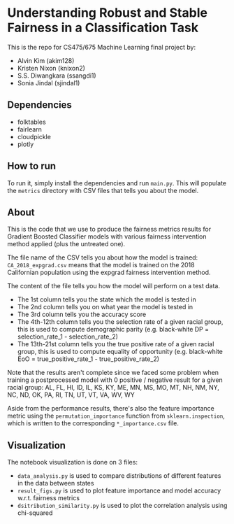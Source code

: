 # Understanding Robust and Stable Fairness in a Classification Task
This is the repo for CS475/675 Machine Learning final project by:
- Alvin Kim (akim128)
- Kristen Nixon (knixon2)
- S.S. Diwangkara (ssangdi1)
- Sonia Jindal (sjindal1)

## Dependencies
- folktables
- fairlearn
- cloudpickle
- plotly

## How to run
To run it, simply install the dependencies and run `main.py`. This will populate the `metrics` directory with CSV files that tells you about the model.

## About
This is the code that we use to produce the fairness metrics results for Gradient Boosted Classifier models with various fairness intervention method applied (plus the untreated one).

The file name of the CSV tells you about how the model is trained: `CA_2018_expgrad.csv` means that the model is trained on the 2018 Californian population using the expgrad fairness intervention method.

The content of the file tells you how the model will perform on a test data. 
- The 1st column tells you the state which the model is tested in
- The 2nd column tells you on what year the model is tested in
- The 3rd column tells you the accuracy score
- The 4th-12th column tells you the selection rate of a given racial group, this is used to compute demographic parity (e.g. black-white DP = selection_rate_1 - selection_rate_2)
- The 13th-21st column tells you the true positive rate of a given racial group, this is used to compute equality of opportunity (e.g. black-white EoO = true_positive_rate_1 - true_positive_rate_2)

Note that the results aren't complete since we faced some problem when training a postprocessed model with 0 positive / negative result for a given racial group: AL, FL, HI, ID, IL, KS, KY, ME, MN, MS, MO, MT, NH, NM, NY, NC, ND, OK, PA, RI, TN, UT, VT, VA, WV, WY

Aside from the performance results, there's also the feature importance metric using the `permutation_importance` function from `sklearn.inspection`, which is written to the corresponding `*_importance.csv` file.

## Visualization 
The notebook visualization is done on 3 files:
- `data_analysis.py` is used to compare distributions of different features in the data between states
- `result_figs.py` is used to plot feature importance and model accuracy w.r.t. fairness metrics
- `dsitribution_similarity.py` is used to plot the correlation analysis using chi-squared